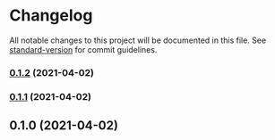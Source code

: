 # Changelog

All notable changes to this project will be documented in this file. See [standard-version](https://github.com/conventional-changelog/standard-version) for commit guidelines.

### [0.1.2](https://github.com/pahud/cdk-kaniko/compare/v0.1.1...v0.1.2) (2021-04-02)

### [0.1.1](https://github.com/pahud/cdk-kaniko/compare/v0.1.0...v0.1.1) (2021-04-02)

## 0.1.0 (2021-04-02)
